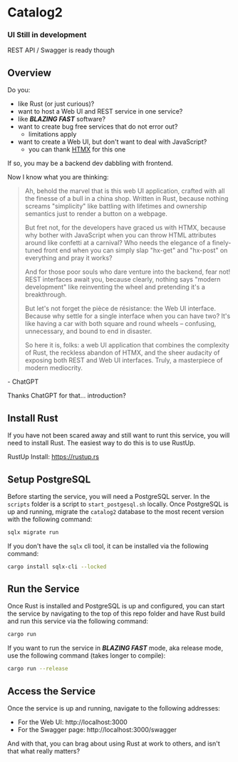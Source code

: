 # Catalog2

### UI Still in development

REST API / Swagger is ready though

## Overview

Do you:

- like Rust (or just curious)?
- want to host a Web UI and REST service in one service?
- like **_BLAZING FAST_** software?
- want to create bug free services that do not error out?
  - limitations apply
- want to create a Web UI, but don't want to deal with JavaScript?
  - you can thank [HTMX](https://htmx.org/) for this one

If so, you may be a backend dev dabbling with frontend.

Now I know what you are thinking:

> Ah, behold the marvel that is this web UI application, crafted with all the finesse of a bull in a china shop.
> Written in Rust, because nothing screams "simplicity" like battling with lifetimes and ownership semantics just to render a button on a webpage.
>
> But fret not, for the developers have graced us with HTMX, because why bother with JavaScript when you can throw HTML attributes around like confetti at a carnival?
> Who needs the elegance of a finely-tuned front end when you can simply slap "hx-get" and "hx-post" on everything and pray it works?
>
> And for those poor souls who dare venture into the backend, fear not!
> REST interfaces await you, because clearly, nothing says "modern development" like reinventing the wheel and pretending it's a breakthrough.
>
> But let's not forget the pièce de résistance: the Web UI interface.
> Because why settle for a single interface when you can have two?
> It's like having a car with both square and round wheels – confusing, unnecessary, and bound to end in disaster.
>
> So here it is, folks: a web UI application that combines the complexity of Rust, the reckless abandon of HTMX, and the sheer audacity of exposing both REST and Web UI interfaces.
> Truly, a masterpiece of modern mediocrity.

\- ChatGPT

Thanks ChatGPT for that... introduction?

## Install Rust

If you have not been scared away and still want to runt this service, you will need to install Rust.
The easiest way to do this is to use RustUp.

RustUp Install: https://rustup.rs

## Setup PostgreSQL

Before starting the service, you will need a PostgreSQL server.
In the `scripts` folder is a script to `start_postgesql.sh` locally.
Once PostgreSQL is up and running, migrate the `catalog2` database to the most recent version with the following command:

```bash
sqlx migrate run
```

If you don't have the `sqlx` cli tool, it can be installed via the following command:

```bash
cargo install sqlx-cli --locked
```

## Run the Service

Once Rust is installed and PostgreSQL is up and configured, you can start the service by navigating to the top of this repo folder and have Rust build and run this service via the following command:

```bash
cargo run
```

If you want to run the service in **_BLAZING FAST_** mode, aka release mode, use the following command (takes longer to compile):

```bash
cargo run --release
```

## Access the Service

Once the service is up and running, navigate to the following addresses:

- For the Web UI: http://localhost:3000
- For the Swagger page: http://localhost:3000/swagger

And with that, you can brag about using Rust at work to others, and isn't that what really matters?
